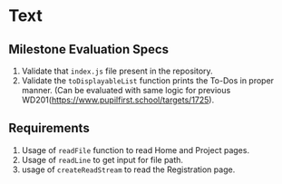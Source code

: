 # Text

## Milestone Evaluation Specs

1. Validate that `index.js` file present in the repository.
2. Validate the `toDisplayableList` function prints the To-Dos in proper manner. (Can be evaluated with same logic for previous WD201(https://www.pupilfirst.school/targets/1725).

## Requirements

1. Usage of `readFile` function to read Home and Project pages.
2. Usage of `readLine` to get input for file path.
3. usage of `createReadStream` to read the Registration page.